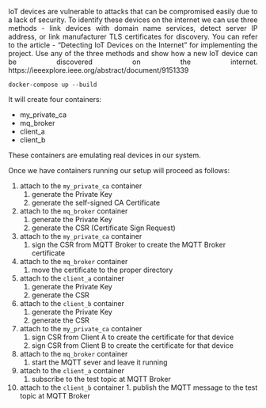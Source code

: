 <p align="justify">
IoT devices are vulnerable to attacks that can be compromised easily due to a lack of security. To identify these devices on the internet we can use three methods - link devices with domain name services, detect server IP address, or link manufacturer TLS certificates for discovery. You can refer to the article - “Detecting IoT Devices on the Internet” for implementing the project. Use any of the three methods and show how a new IoT device can be discovered on the internet. https://ieeexplore.ieee.org/abstract/document/9151339
<p>


`docker-compose up --build`

It will create four containers:

 - my_private_ca
 - mq_broker
 - client_a
 - client_b

These containers are emulating real devices in our system.

Once we have containers running our setup will proceed as follows:

 1. attach to the `my_private_ca` container
    1. generate the Private Key
    2. generate the self-signed CA Certificate
 2. attach to the `mq_broker` container
    1. generate the Private Key
    2. generate the CSR (Certificate Sign Request)
 3. attach to the `my_private_ca` container
    1. sign the CSR from MQTT Broker to create the MQTT Broker certificate
 4. attach to the `mq_broker` container
    1. move the certificate to the proper directory
 5. attach to the `client_a` container
    1. generate the Private Key
    2. generate the CSR
 6. attach to the `client_b` container
    1. generate the Private Key
    2. generate the CSR
 7. attach to the `my_private_ca` container
    1. sign CSR from Client A to create the certificate for that device
    2. sign CSR from Client B to create the certificate for that device
 8. attach to the `mq_broker` container
    1. start the MQTT sever and leave it running
 9. attach to the `client_a` container
    1. subscribe to the test topic at MQTT Broker
 10. attach to the `client_b` container
    1. publish the MQTT message to the test topic at MQTT Broker       


